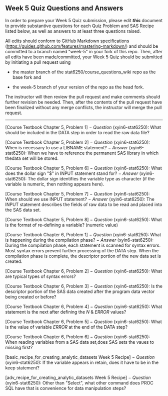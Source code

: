 ## Week 5 Quiz Questions and Answers

In order to prepare your Week 5 Quiz submission, please edit ***this*** document to provide substantive questions for each Quiz Problem and SAS Recipe listed below, as well as answers to at least three questions raised.

All edits should conform to GitHub Markdown specifications (https://guides.github.com/features/mastering-markdown/) and should be committed to a branch named "week-5" in your fork of this repo. Then, after all edits have been made/committed, your Week 5 Quiz should be submitted by initiating a pull request using

- the master branch of the stat6250/course_questions_wiki repo as the base fork and

- the week-5 branch of your version of the repo as the head fork.

The instructor will then review the pull request and make comments should further revision be needed. Then, after the contents of the pull request have been finalized without any merge conflicts, the instructor will merge the pull request.

********************************************************************************



[Course Textbook Chapter 5, Problem 1]
− *Question* (xyin6-stat6250): What should be included in the DATA step in order to read the raw data file?


[Course Textbook Chapter 5, Problem 2]
− *Question* (xyin6-stat6250): When is necessary to use a LIBNAME statement?
− *Answer* (xyin6-stat6250): When we have to reference the permanent SAS library in which thedata set will be stored.


[Course Textbook Chapter 5, Problem 6]
− *Question* (xyin6-stat6250): What does the dollar sign "$" in INPUT statement stand for?
− *Answer* (xyin6-stat6250): The dollar sign identifies the variable type as character (if the variable is numeric, then nothing appears here).


[Course Textbook Chapter 5, Problem 7]
− *Question* (xyin6-stat6250): When should we use INPUT statement?
− *Answer* (xyin6-stat6250): The INPUT statement describes the fields of raw data to be read and placed into the SAS data set.


[Course Textbook Chapter 5, Problem 8]
− *Question* (xyin6-stat6250): What is the format of re-defining a variable? (numeric value)


[Course Textbook Chapter 6, Problem 1]
− *Question* (xyin6-stat6250): What is happening during the compilation phase?
− *Answer* (xyin6-stat6250): During the compilation phase, each statement is scanned for syntax
errors. Most syntax errors prevent further processing of the DATA step. When the compilation phase is complete, the descriptor portion of the new data set is created.


[Course Textbook Chapter 6, Problem 2]
− *Question* (xyin6-stat6250): What are typical types of syntax errors?


[Course Textbook Chapter 6, Problem 3]
− *Question* (xyin6-stat6250): Is the descriptor portion of the SAS data created after the program data vector being created or before?


[Course Textbook Chapter 6, Problem 4]
− *Question* (xyin6-stat6250): What statement is the next after defining the _N_ & _ERROR_ values?


[Course Textbook Chapter 6, Problem 5]
− *Question* (xyin6-stat6250): What is the value of variable _ERROR_ at the end of the DATA step?


[Course Textbook Chapter 6, Problem 6]
− *Question* (xyin6-stat6250): When reading variables from a SAS data set,does SAS sets the vaues to missing first?


[basic_recipe_for_creating_analytic_datasets Week 5 Recipe]
− *Question* (xyin6-stat6250): If the variable appears in retain, does it have to be in the keep statement?


[adv_recipe_for_creating_analytic_datasets Week 5 Recipe]
− *Question* (xyin6-stat6250): Other than "Select", what other command does PROC SQL have that is convenience for data manipulation steps?

